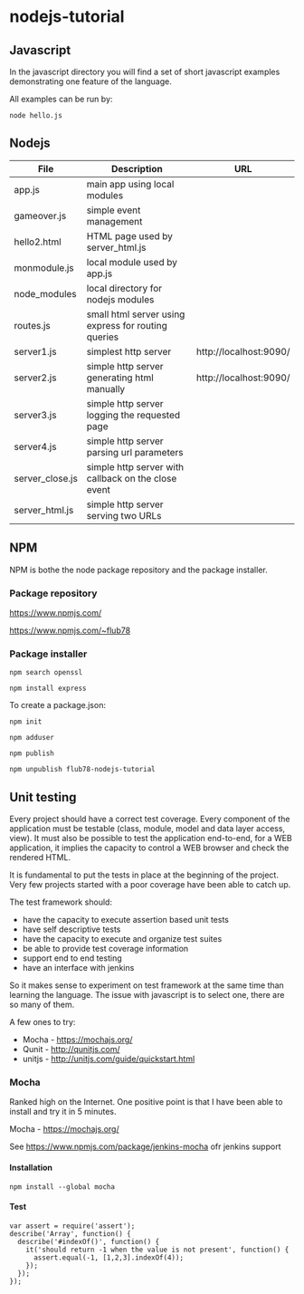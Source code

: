 # nodejs-tutorial
 
## Javascript

In the javascript directory you will find a set of short javascript examples demonstrating one feature of the language.

All examples can be run by:

    node hello.js
    
## Nodejs
 
| File |  Description | URL |
| ---- | ---- | ---- |
| app.js |                 main app using local modules |
| gameover.js |         simple event management |
| hello2.html    |     HTML page used by server_html.js  |
| monmodule.js |        local module used by app.js |
| node_modules  |      local directory for nodejs modules |
| routes.js            |   small html server using express for routing queries |
| server1.js        |  simplest http server         | http://localhost:9090/ |
| server2.js        |  simple http server generating html manually | http://localhost:9090/ |
| server3.js        |  simple http server logging the requested page |
| server4.js        |  simple http server parsing url parameters |
| server_close.js | simple http server with callback on the close event |
| server_html.js |  simple http server serving two URLs |

## NPM

NPM is bothe the node package repository and the package installer.

### Package repository

https://www.npmjs.com/

https://www.npmjs.com/~flub78

### Package installer

    npm search openssl

    npm install express

To create a package.json:

    npm init
    
    npm adduser

    npm publish
    
    npm unpublish flub78-nodejs-tutorial

## Unit testing

Every project should have a correct test coverage. Every component of the application must be testable (class, module, model and data layer access, view). It must also be possible to test the application end-to-end, for a WEB application, it implies the capacity to control a WEB browser and check the rendered HTML.

It is fundamental to put the tests in place at the beginning of the project. Very few projects started with a poor coverage have been able to catch up.

The test framework should:
* have the capacity to execute assertion based unit tests
* have self descriptive tests
* have the capacity to execute and organize test suites
* be able to provide test coverage information
* support end to end testing
* have an interface with jenkins

So it makes sense to experiment on test framework at the same time than learning the language.
The issue with javascript is to select one, there are so many of them.

A few ones to try:
* Mocha - https://mochajs.org/
* Qunit - http://qunitjs.com/
* unitjs - http://unitjs.com/guide/quickstart.html

### Mocha

Ranked high on the Internet. One positive point is that I have been able to install and try it in 5 minutes. 

Mocha - https://mochajs.org/

See https://www.npmjs.com/package/jenkins-mocha ofr jenkins support

#### Installation

    npm install --global mocha


#### Test

```
var assert = require('assert');
describe('Array', function() {
  describe('#indexOf()', function() {
    it('should return -1 when the value is not present', function() {
      assert.equal(-1, [1,2,3].indexOf(4));
    });
  });
});
```


